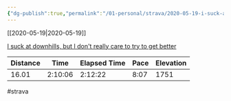 ```yaml
---
{"dg-publish":true,"permalink":"/01-personal/strava/2020-05-19-i-suck-at-downhills-but-i-don-t-really-care-to-try-to-get-better/"}
---
```



[[2020-05-19\|2020-05-19]]

[I suck at downhills, but I don't really care to try to get better](https://www.strava.com/activities/3479520892)

| Distance | Time    | Elapsed Time | Pace | Elevation |
| -------- | ------- | ------------ | ---- | --------- |
| 16.01    | 2:10:06 | 2:12:22      | 8:07 | 1751      |




#strava

